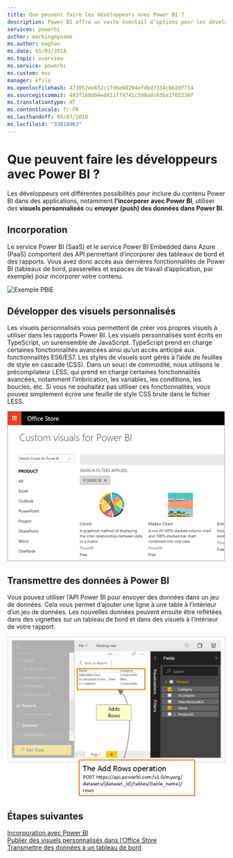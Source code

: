 ```yaml
---
title: Que peuvent faire les développeurs avec Power BI ?
description: Power BI offre un vaste éventail d’options pour les développeurs. Cela va de l’incorporation dans des visuels personnalisés aux jeux de données en streaming.
services: powerbi
author: markingmyname
ms.author: maghan
ms.date: 05/03/2018
ms.topic: overview
ms.service: powerbi
ms.custom: mvc
manager: kfile
ms.openlocfilehash: 473052ee652c1fd6e68294efdbd7334cbb2df714
ms.sourcegitcommit: 493f160d04ed411ff4741c599adc63ba1f65230f
ms.translationtype: HT
ms.contentlocale: fr-FR
ms.lasthandoff: 05/07/2018
ms.locfileid: "33810963"
---
```

# <a name="what-can-developers-do-with-power-bi"></a>Que peuvent faire les développeurs avec Power BI ?

Les développeurs ont différentes possibilités pour inclure du contenu Power BI dans des applications, notamment **l’incorporer avec Power BI**, utiliser des **visuels personnalisés** ou **envoyer (push) des données dans Power BI**.

## <a name="embedding"></a>Incorporation
Le service Power BI (SaaS) et le service Power BI Embedded dans Azure (PaaS) comportent des API permettant d’incorporer des tableaux de bord et des rapports. Vous avez donc accès aux dernières fonctionnalités de Power BI (tableaux de bord, passerelles et espaces de travail d’application, par exemple) pour incorporer votre contenu.

![Exemple PBIE](media/what-can-you-do/what-can-you-do-01.png)

## <a name="develop-custom-visuals"></a>Développer des visuels personnalisés
Les visuels personnalisés vous permettent de créer vos propres visuels à utiliser dans les rapports Power BI. Les visuels personnalisés sont écrits en TypeScript, un surensemble de JavaScript. TypeScript prend en charge certaines fonctionnalités avancées ainsi qu’un accès anticipé aux fonctionnalités ES6/ES7. Les styles de visuels sont gérés à l’aide de feuilles de style en cascade (CSS). Dans un souci de commodité, nous utilisons le précompilateur LESS, qui prend en charge certaines fonctionnalités avancées, notamment l’imbrication, les variables, les conditions, les boucles, etc. Si vous ne souhaitez pas utiliser ces fonctionnalités, vous pouvez simplement écrire une feuille de style CSS brute dans le fichier LESS.

![Exemple de visuel personnalisé](media/what-can-you-do/powerbi-custom-visual-store.png)

## <a name="push-data-into-power-bi"></a>Transmettre des données à Power BI
Vous pouvez utiliser l’API Power BI pour envoyer des données dans un jeu de données. Cela vous permet d’ajouter une ligne à une table à l’intérieur d’un jeu de données. Les nouvelles données peuvent ensuite être reflétées dans des vignettes sur un tableau de bord et dans des visuels à l’intérieur de votre rapport.

![Exemple de données push](media/what-can-you-do/powerbi-push-data.png)

## <a name="next-steps"></a>Étapes suivantes
[Incorporation avec Power BI](embedding.md)  
[Publier des visuels personnalisés dans l’Office Store](office-store.md)  
[Transmettre des données à un tableau de bord](walkthrough-push-data.md)
